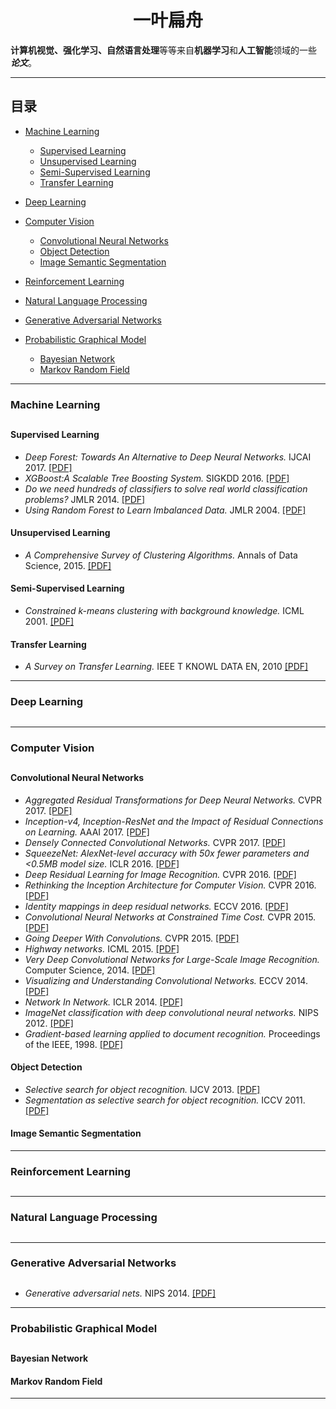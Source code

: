 # <center>一叶扁舟</center>

**计算机视觉、强化学习、自然语言处理**等等来自**机器学习**和**人工智能**领域的一些 ***论文***。

--- ---

##  目录

+ [Machine Learning](#machine-learning)
  - [Supervised Learning](#supervised-learning)
  - [Unsupervised Learning](#unsupervised-learning)
  - [Semi-Supervised Learning](#semi-supervised-learning)
  - [Transfer Learning](#transfer-learning)

+ [Deep Learning](#deep-learning)

+ [Computer Vision](#computer-vision)
  - [Convolutional Neural Networks](#convolutional-neural-networks)
  - [Object Detection](#object-detection)
  - [Image Semantic Segmentation](#image-semantic-segmentation)

+ [Reinforcement Learning](#reinforcement-learning)

+ [Natural Language Processing](#natural-language-processing)

+ [Generative Adversarial Networks](#generative-adversarial-networks)

+ [Probabilistic Graphical Model](#probabilistic-graphical-model)
  - [Bayesian Network](#bayesian-network)
  - [Markov Random Field](#markov-random-field)

--- ---

### Machine Learning
##

#### Supervised Learning
- *Deep Forest: Towards An Alternative to Deep Neural Networks.* IJCAI 2017. [[PDF]](https://arxiv.org/pdf/1702.08835)
- *XGBoost:A Scalable Tree Boosting System.* SIGKDD 2016. [[PDF]](https://arxiv.org/pdf/1603.02754.pdf)
- *Do we need hundreds of classifiers to solve real world classification problems?* JMLR 2014. [[PDF]](http://www.jmlr.org/papers/volume15/delgado14a/delgado14a.pdf)
- *Using Random Forest to Learn Imbalanced Data.* JMLR 2004. [[PDF]](http://statistics.berkeley.edu/sites/default/files/tech-reports/666.pdf)

#### Unsupervised Learning
- *A Comprehensive Survey of Clustering Algorithms.* Annals of Data Science, 2015. [[PDF]](http://download.springer.com/static/pdf/119/art%253A10.1007%252Fs40745-015-0040-1.pdf?originUrl=https%3A%2F%2Flink.springer.com%2Farticle%2F10.1007%2Fs40745-015-0040-1&token2=exp=1503295146~acl=%2Fstatic%2Fpdf%2F119%2Fart%25253A10.1007%25252Fs40745-015-0040-1.pdf%3ForiginUrl%3Dhttps%253A%252F%252Flink.springer.com%252Farticle%252F10.1007%252Fs40745-015-0040-1*~hmac=c28bdc95d7e4fc720ada8fb65d8f3c431d1bd0132a5d33d91bd8d620fbb66864)

#### Semi-Supervised Learning
- *Constrained k-means clustering with background knowledge.* ICML 2001. [[PDF]](https://web.cse.msu.edu/~cse802/notes/ConstrainedKmeans.pdf)

#### Transfer Learning
- *A Survey on Transfer Learning.* IEEE T KNOWL DATA EN, 2010 [[PDF]](https://www.cse.ust.hk/~qyang/Docs/2009/tkde_transfer_learning.pdf)

--- ---

### Deep Learning
##

--- ---

### Computer Vision
##

#### Convolutional Neural Networks
- *Aggregated Residual Transformations for Deep Neural Networks.* CVPR 2017. [[PDF]](https://arxiv.org/pdf/1611.05431.pdf)
- *Inception-v4, Inception-ResNet and the Impact of Residual Connections on Learning.* AAAI 2017. [[PDF]](http://www.aaai.org/ocs/index.php/AAAI/AAAI17/paper/download/14806/14311)
- *Densely Connected Convolutional Networks.* CVPR 2017. [[PDF]](https://arxiv.org/pdf/1608.06993.pdf)
- *SqueezeNet: AlexNet-level accuracy with 50x fewer parameters and <0.5MB model size.* ICLR 2016. [[PDF]](https://arxiv.org/pdf/1602.07360.pdf)
- *Deep Residual Learning for Image Recognition.* CVPR 2016. [[PDF]](http://www.cv-foundation.org/openaccess/content_cvpr_2016/papers/He_Deep_Residual_Learning_CVPR_2016_paper.pdf)
- *Rethinking the Inception Architecture for Computer Vision.* CVPR 2016. [[PDF]](http://www.cv-foundation.org/openaccess/content_cvpr_2016/papers/Szegedy_Rethinking_the_Inception_CVPR_2016_paper.pdf)
- *Identity mappings in deep residual networks.* ECCV 2016. [[PDF]](https://arxiv.org/pdf/1603.05027.pdf)
- *Convolutional Neural Networks at Constrained Time Cost.* CVPR 2015. [[PDF]](http://www.cv-foundation.org/openaccess/content_cvpr_2015/papers/He_Convolutional_Neural_Networks_2015_CVPR_paper.pdf)
- *Going Deeper With Convolutions.* CVPR 2015. [[PDF]](http://www.cv-foundation.org/openaccess/content_cvpr_2015/papers/Szegedy_Going_Deeper_With_2015_CVPR_paper.pdf)
- *Highway networks.* ICML 2015. [[PDF]](https://arxiv.org/pdf/1505.00387.pdf,)
- *Very Deep Convolutional Networks for Large-Scale Image Recognition.* Computer Science, 2014. [[PDF]](https://arxiv.org/pdf/1409.1556/)
- *Visualizing and Understanding Convolutional Networks.* ECCV 2014. [[PDF]](https://arxiv.org/pdf/1311.2901.pdf)
- *Network In Network.* ICLR 2014. [[PDF]](https://arxiv.org/pdf/1312.4400.pdf)
- *ImageNet classification with deep convolutional neural networks.* NIPS 2012. [[PDF]](http://papers.nips.cc/paper/4824-imagenet-classification-with-deep-convolutional-neural-networks.pdf)
- *Gradient-based learning applied to document recognition.* Proceedings of the IEEE, 1998. [[PDF]](http://www.dengfanxin.cn/wp-content/uploads/2016/03/1998Lecun.pdf)

#### Object Detection

- *Selective search for object recognition.* IJCV 2013. [[PDF]](https://pdfs.semanticscholar.org/6a65/f9abad1022c7df2c75b819f48251aac23ae8.pdf)
- *Segmentation as selective search for object recognition.* ICCV 2011. [[PDF]](https://www.researchgate.net/profile/Jasper_Uijlings/publication/261261522_Segmentation_as_selective_search_for_object_recognition/links/53d1063f0cf2fd75bc5d5d6f.pdf)

#### Image Semantic Segmentation

--- ---

### Reinforcement Learning 
##

--- ---

### Natural Language Processing
##

--- ---

### Generative Adversarial Networks
##
- *Generative adversarial nets.* NIPS 2014. [[PDF]](https://arxiv.org/pdf/1406.2661.pdf)

--- ---

### Probabilistic Graphical Model
##

#### Bayesian Network


#### Markov Random Field

--- ---

